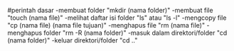 #perintah dasar
 -membuat folder "mkdir (nama folder)"
 -membuat file  "touch (nama file)"
 -melihat daftar isi folder "ls" atau "ls -l"
 -mengcopy file "cp (nama file) (nama file tujuan)"
 -menghapus file "rm (nama file)"
 -menghapus folder "rm -R (nama folder)"
 -masuk dalam direktori/folder "cd (nama folder)"
 -keluar direktori/folder "cd .."